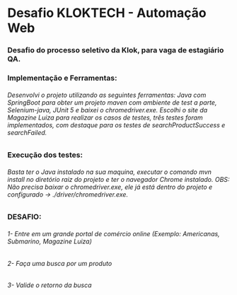 # Desafio KLOKTECH - Automação Web
<h3>Desafio do processo seletivo da Klok, para vaga de estagiário QA.</h3>

<h3>Implementação e Ferramentas:</h3>
<h6>Desenvolvi o projeto utilizando as seguintes ferramentas: Java com SpringBoot para obter 
um projeto maven com ambiente de test a parte, Selenium-java, JUnit 5 e baixei o chromedriver.exe.
Escolhi o site da Magazine Luiza para realizar os casos de testes, três testes foram implementados, 
com destaque para os testes de searchProductSuccess e searchFailed.
</h6>

<h3>Execução dos testes:</h3>
<h6>Basta ter o Java instalado na sua maquina, executar o comando mvn install no diretório raiz 
do projeto e ter o navegador Chrome instalado. OBS: Não precisa baixar o chromedriver.exe, ele 
já está dentro do projeto e configurado -> ./driver/chromedriver.exe.
</h6>

<h3>DESAFIO:</h3>
<h6>1- Entre em um grande portal de comércio online
(Exemplo: Americanas, Submarino, Magazine Luiza)</h6>
<h6>2- Faça uma busca por um produto</h6>
<h6>3- Valide o retorno da busca</h6>




